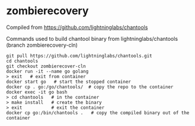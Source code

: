 # zombierecovery

Compiled from https://github.com/lightninglabs/chantools

Commands used to build chantool binary from lightninglabs/chantools (branch zombierecovery-cln)

```
git pull https://github.com/lightninglabs/chantools.git
cd chantools
git checkout zombierecover-cln
docker run -it --name go golang
> exit   # exit from container
docker start go   # start the stopped container
docker cp . go:/go/chantools/  # copy the repo to the container
docker exec -it go bash
> cd chantools   # in the container
> make install   # create the binary
> exit           # exit the container
docker cp go:/bin/chantools .   # copy the compiled binary out of the container
```

